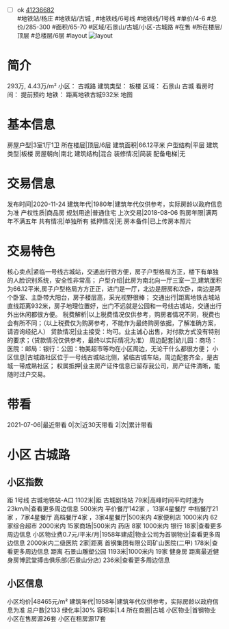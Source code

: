 - [ ] ok [41236682](https://bj.5i5j.com/ershoufang/41236682.html)  
 #地铁站/杨庄 #地铁站/古城 ,  #地铁线/6号线 #地铁线/1号线
#单价/4-6 #总价/285-300 #面积/65-70   #区域/石景山/古城/小区-古城路 #在售 #所在楼层/顶层 #总楼层/6层 #layout 
![layout](http://image2.5i5j.com//group2/M00/F5/9E/CgqJNF7eCKqAM2aPAAFuJ5ZRSSg232.jpg_P5.jpg) 
# 简介 
 293万,  4.43万/m² 
小区： 古城路
建筑类型： 板楼
区域： 石景山 古城
看房时间： 提前预约
地铁： 距离地铁古城932米 地图
# 基本信息 
 房屋户型|3室1厅1卫
所在楼层|顶层/6层
建筑面积|66.12平米
户型结构|平层
建筑类型|板楼
房屋朝向|南北
建筑结构|混合
装修情况|简装
配备电梯|无
# 交易信息 
 发布时间|2020-11-24
建筑年代|1980年|建筑年代仅供参考，实际房龄以政府信息为准
产权性质|商品房
规划用途|普通住宅
上次交易|2018-08-06
购房年限|满两年不满五年
共有情况|单独所有
抵押情况|无
房本备件|已上传房本照片
# 交易特色 
 核心卖点|紧临一号线古城站，交通出行很方便，房子户型格局方正，楼下有单独的人脸识别系统，安全性非常高；
户型介绍|此房为南北向一厅三室一卫,建筑面积为66.12平米,房子户型格局方方正正，进门是一厅，北边是厨房和次卧，南边是两个卧室、主卧带大阳台，房子楼层高，采光视野很棒；
交通出行|距离地铁古城站直线距离932米，房子地理位置好，出门不远就是公园和一号线古城站，交通出行外出休闲都很方便。
税费解析|以上税费情况仅供参考，购房者情况不同，税费也会有所不同；（以上税费仅为购房参考，不能作为最终购房依据，了解准确方案，请咨询经纪人）
贷款情况|业主接受：均可。业主诚心出售，对付款方式没有特别的要求；（贷款情况仅供参考，最终以实际情况为准）
周边配套|幼儿园：商场：医院：邮局：银行：公园：物美超市等均在小区周边，无论干什么都很方便；
小区信息|古城路社区位于一号线古城站北侧，紧临古城车站，周边配套齐全，是古城一带成熟社区；
权属抵押|业主房产证件信息已留存我公司，房产证件清晰，能随时过户交易。
# 带看 
 2021-07-06|最近带看	 0|次|近30天带看	 2|次|累计带看
# 小区 古城路
## 小区指数 
 距 1号线 古城地铁站-A口 1102米|距 古城剧场站 79米|高峰时间平均时速为23km/h|查看更多周边信息
500米内 平价餐厅142家 ，13家4星餐厅
中档餐厅21家 ，7家4星餐厅
高档餐厅4家 ，3家4星餐厅|500米内 4家便利店
1000米内 62家综合超市
2000米内 15家商场|500米内 药店 8家
1000米内 银行 18家|查看更多周边信息
小区物业费0.7元/平米/月|1958年建成|物业公司为首钢物业|查看更多周边信息
2000米内二级医院 2家|距离 首钢集团有限公司矿山医院(二甲)  178米|查看更多周边信息
距离 石景山雕塑公园 1193米|1000米内 19家 健身房
距离最近健身房博武堂搏击俱乐部(石景山分店) 236米|查看更多周边信息
## 小区信息 
 小区均价|48465元/m²
建筑年代|1958年|建筑年代仅供参考，实际房龄以政府信息为准
总户数|2133
绿化率|30%
容积率|1.4
所在商圈|古城
小区物业|首钢物业
小区在售房源26套
小区在租房源17套
